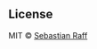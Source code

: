 
## License

MIT © [Sebastian Raff](https://hobbyquaker.github.io)

[mit-badge]: https://img.shields.io/badge/License-MIT-blue.svg?style=flat
[mit-url]: LICENSE
